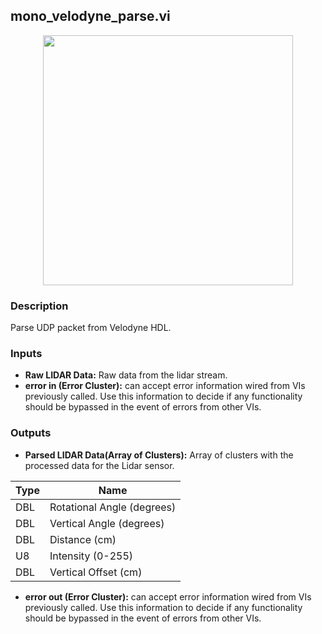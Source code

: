 ## mono_velodyne_parse.vi
<p align="center">
<img src="https://github.com/monoDriveIO/client/raw/master/WikiPhotos/LV_client/utilities/mono__velodyne__parsec.png" 
width="400"  />
</p>

### Description
Parse UDP packet from Velodyne HDL.

### Inputs
- **Raw LIDAR Data:** Raw data from the lidar stream.
- **error in (Error Cluster):** can accept error information wired from VIs previously called. Use this information to decide if any functionality should be bypassed in the event of errors from other VIs.

### Outputs
- **Parsed LIDAR Data(Array of Clusters):** Array of clusters with the processed data for the Lidar sensor.

| Type  | Name   |
| ------------ | ------------ |
|DBL  | Rotational Angle (degrees) |
|DBL | Vertical Angle (degrees)  |
|DBL | Distance (cm)  |
|U8 | Intensity (0-255)  |
|DBL | Vertical Offset (cm)  |

- **error out (Error Cluster):** can accept error information wired from VIs previously called. Use this information to decide if any functionality should be bypassed in the event of errors from other VIs.

